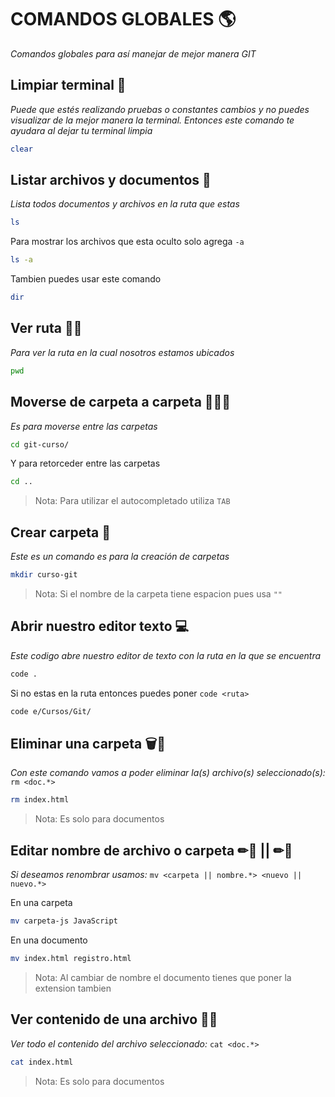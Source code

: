 # COMANDOS GLOBALES 🌎

_Comandos globales para así manejar de mejor manera GIT_


## Limpiar terminal 🧽

_Puede que estés realizando pruebas o constantes cambios y no puedes visualizar de la mejor manera la terminal. Entonces este comando te ayudara al dejar tu terminal limpia_

```bash
clear
```
## Listar archivos y documentos 📖

_Lista todos documentos y archivos en la ruta que estas_

```bash
ls
```
Para mostrar los archivos que esta oculto solo agrega `-a`
```bash
ls -a
```
Tambien puedes usar este comando
```bash
dir
```

## Ver ruta 🚶‍♀️

_Para ver la ruta en la cual nosotros estamos ubicados_

```bash
pwd
```

## Moverse de carpeta a carpeta 📂🔛📁

_Es para moverse entre las carpetas_

```bash
cd git-curso/
```
Y para retorceder entre las carpetas
```bash
cd ..
```
> Nota: Para utilizar el autocompletado utiliza `TAB`

## Crear carpeta 📁

_Este es un comando es para la creación de carpetas_

```bash
mkdir curso-git
```
> Nota: Si el nombre de la carpeta tiene espacion pues usa `""`

## Abrir nuestro editor texto 💻

_Este codigo abre nuestro editor de texto con la ruta en la que se encuentra_

```bash
code .
```

Si no estas en la ruta entonces puedes poner `code <ruta>`
```bash
code e/Cursos/Git/
```

## Eliminar una carpeta 🗑📄

_Con este comando vamos a poder eliminar la(s) archivo(s) seleccionado(s):_ `rm <doc.*>`

```bash
rm index.html
```
> Nota: Es solo para documentos

## Editar nombre de archivo o carpeta ✏📄 || ✏📁
_Si deseamos renombrar usamos:_ `mv <carpeta || nombre.*> <nuevo || nuevo.*>`

En una carpeta
```bash
mv carpeta-js JavaScript
```
En una documento
```bash
mv index.html registro.html
```
> Nota: Al cambiar de nombre el documento tienes que poner la extension tambien


## Ver contenido de una archivo 📄👀

_Ver todo el contenido del archivo seleccionado:_ `cat <doc.*>`

```bash
cat index.html
```
> Nota: Es solo para documentos

